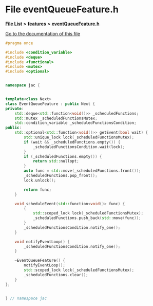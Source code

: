 

# File eventQueueFeature.h

[**File List**](files.md) **>** [**features**](dir_6f95e06b732314161804ab1ef73c9681.md) **>** [**eventQueueFeature.h**](eventQueueFeature_8h.md)

[Go to the documentation of this file](eventQueueFeature_8h.md)


```C++
#pragma once

#include <condition_variable>
#include <deque>
#include <functional>
#include <mutex>
#include <optional>


namespace jac {


template<class Next>
class EventQueueFeature : public Next {
private:
    std::deque<std::function<void()>> _scheduledFunctions;
    std::mutex _scheduledFunctionsMutex;
    std::condition_variable _scheduledFunctionsCondition;
public:
    std::optional<std::function<void()>> getEvent(bool wait) {
        std::unique_lock lock(_scheduledFunctionsMutex);
        if (wait && _scheduledFunctions.empty()) {
            _scheduledFunctionsCondition.wait(lock);
        }
        if (_scheduledFunctions.empty()) {
            return std::nullopt;
        }
        auto func = std::move(_scheduledFunctions.front());
        _scheduledFunctions.pop_front();
        lock.unlock();

        return func;
    }

    void scheduleEvent(std::function<void()> func) {
        {
            std::scoped_lock lock(_scheduledFunctionsMutex);
            _scheduledFunctions.push_back(std::move(func));
        }
        _scheduledFunctionsCondition.notify_one();
    }

    void notifyEventLoop() {
        _scheduledFunctionsCondition.notify_one();
    }

    ~EventQueueFeature() {
        notifyEventLoop();
        std::scoped_lock lock(_scheduledFunctionsMutex);
        _scheduledFunctions.clear();
    }
};


} // namespace jac
```


